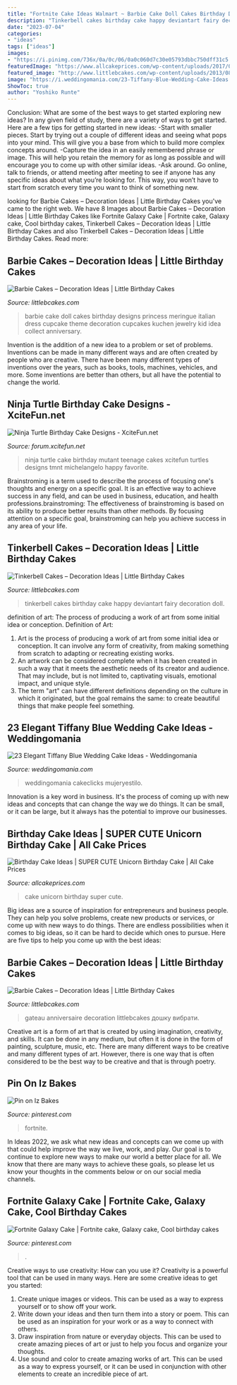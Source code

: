 ```yaml
---
title: "Fortnite Cake Ideas Walmart ~ Barbie Cake Doll Cakes Birthday Designs Princess Meringue Italian Dress Cupcake Theme Decoration Cupcakes Kuchen Jewelry Kid Idea Collect Anniversary"
description: "Tinkerbell cakes birthday cake happy deviantart fairy decoration doll"
date: "2023-07-04"
categories:
- "ideas"
tags: ["ideas"]
images:
- "https://i.pinimg.com/736x/0a/0c/06/0a0c060d7c30e05793dbbc750dff31c5.jpg"
featuredImage: "https://www.allcakeprices.com/wp-content/uploads/2017/05/Wanna-Be-a-Super-Mom-Order-This-SUPER-CUTE-Unicorn-Birthday-Cake-From-Craftsy-650x675.jpg"
featured_image: "http://www.littlebcakes.com/wp-content/uploads/2013/08/barbie-Cake-Designs-700x1024.jpg"
image: "https://i.weddingomania.com/23-Tiffany-Blue-Wedding-Cake-Ideas.jpg"
ShowToc: true
author: "Yoshiko Runte"
---
```



Conclusion: What are some of the best ways to get started exploring new ideas?
In any given field of study, there are a variety of ways to get started. Here are a few tips for getting started in new ideas: 
-Start with smaller pieces. Start by trying out a couple of different ideas and seeing what pops into your mind. This will give you a base from which to build more complex concepts around. 
-Capture the idea in an easily remembered phrase or image. This will help you retain the memory for as long as possible and will encourage you to come up with other similar ideas. 
-Ask around. Go online, talk to friends, or attend meeting after meeting to see if anyone has any specific ideas about what you’re looking for. This way, you won’t have to start from scratch every time you want to think of something new.

	

		
looking for Barbie Cakes – Decoration Ideas | Little Birthday Cakes you've came to the right web. We have 8 Images about Barbie Cakes – Decoration Ideas | Little Birthday Cakes like Fortnite Galaxy Cake | Fortnite cake, Galaxy cake, Cool birthday cakes, Tinkerbell Cakes – Decoration Ideas | Little Birthday Cakes and also Tinkerbell Cakes – Decoration Ideas | Little Birthday Cakes. Read more:
		
    
## Barbie Cakes – Decoration Ideas | Little Birthday Cakes

<img loading=lazy src="http://www.littlebcakes.com/wp-content/uploads/2013/08/barbie-Cake-Designs-700x1024.jpg" onerror="this.onerror=null;this.src='https://tse3.mm.bing.net/th?id=OIP.vrjuSwDcspgtITVsVtVcxAHaK1&amp;pid=15.1';" alt="Barbie Cakes – Decoration Ideas | Little Birthday Cakes">

_Source: littlebcakes.com_

>barbie cake doll cakes birthday designs princess meringue italian dress cupcake theme decoration cupcakes kuchen jewelry kid idea collect anniversary. 

	

Invention is the addition of a new idea to a problem or set of problems. Inventions can be made in many different ways and are often created by people who are creative. There have been many different types of inventions over the years, such as books, tools, machines, vehicles, and more. Some inventions are better than others, but all have the potential to change the world.

    
## Ninja Turtle Birthday Cake Designs - XciteFun.net

<img loading=lazy src="https://img.xcitefun.net/users/2015/01/372356,xcitefun-ninja-turtle-cakes-4.jpg" onerror="this.onerror=null;this.src='https://tse4.mm.bing.net/th?id=OIP.RCwbMOIt2bWt1KJFh5Qq2QHaJ6&amp;pid=15.1';" alt="Ninja Turtle Birthday Cake Designs - XciteFun.net">

_Source: forum.xcitefun.net_

>ninja turtle cake birthday mutant teenage cakes xcitefun turtles designs tmnt michelangelo happy favorite. 

	

Brainstroming is a term used to describe the process of focusing one's thoughts and energy on a specific goal. It is an effective way to achieve success in any field, and can be used in business, education, and health professions.brainstroming: The effectiveness of brainstroming is based on its ability to produce better results than other methods. By focusing attention on a specific goal, brainstroming can help you achieve success in any area of your life.

    
## Tinkerbell Cakes – Decoration Ideas | Little Birthday Cakes

<img loading=lazy src="http://www.littlebcakes.com/wp-content/uploads/2013/08/Tinkerbell-Birthday-Cakes.jpg" onerror="this.onerror=null;this.src='https://tse4.mm.bing.net/th?id=OIP.1b-wiC973LgA4OKCRwSmRwHaKZ&amp;pid=15.1';" alt="Tinkerbell Cakes – Decoration Ideas | Little Birthday Cakes">

_Source: littlebcakes.com_

>tinkerbell cakes birthday cake happy deviantart fairy decoration doll. 

	

definition of art: The process of producing a work of art from some initial idea or conception.
Definition of Art:
1. Art is the process of producing a work of art from some initial idea or conception. It can involve any form of creativity, from making something from scratch to adapting or recreating existing works.
2. An artwork can be considered complete when it has been created in such a way that it meets the aesthetic needs of its creator and audience. That may include, but is not limited to, captivating visuals, emotional impact, and unique style.
3. The term "art" can have different definitions depending on the culture in which it originated, but the goal remains the same: to create beautiful things that make people feel something.

    
## 23 Elegant Tiffany Blue Wedding Cake Ideas - Weddingomania

<img loading=lazy src="https://i.weddingomania.com/23-Tiffany-Blue-Wedding-Cake-Ideas.jpg" onerror="this.onerror=null;this.src='https://tse4.mm.bing.net/th?id=OIP.5mEkJIAwfZ5fkIoIsmsW6AAAAA&amp;pid=15.1';" alt="23 Elegant Tiffany Blue Wedding Cake Ideas - Weddingomania">

_Source: weddingomania.com_

>weddingomania cakeclicks mujeryestilo. 

	

Innovation is a key word in business. It's the process of coming up with new ideas and concepts that can change the way we do things. It can be small, or it can be large, but it always has the potential to improve our businesses.

    
## Birthday Cake Ideas | SUPER CUTE Unicorn Birthday Cake | All Cake Prices

<img loading=lazy src="https://www.allcakeprices.com/wp-content/uploads/2017/05/Wanna-Be-a-Super-Mom-Order-This-SUPER-CUTE-Unicorn-Birthday-Cake-From-Craftsy-650x675.jpg" onerror="this.onerror=null;this.src='https://tse3.mm.bing.net/th?id=OIP.-jpW9KeCQlUka4I60UQDkQHaHs&amp;pid=15.1';" alt="Birthday Cake Ideas | SUPER CUTE Unicorn Birthday Cake | All Cake Prices">

_Source: allcakeprices.com_

>cake unicorn birthday super cute. 

	

Big ideas are a source of inspiration for entrepreneurs and business people. They can help you solve problems, create new products or services, or come up with new ways to do things. There are endless possibilities when it comes to big ideas, so it can be hard to decide which ones to pursue. Here are five tips to help you come up with the best ideas: 

    
## Barbie Cakes – Decoration Ideas | Little Birthday Cakes

<img loading=lazy src="https://www.littlebcakes.com/wp-content/uploads/2013/08/Barbie-Birthday-Cake.jpg" onerror="this.onerror=null;this.src='https://tse2.mm.bing.net/th?id=OIP.YgCxfm7AhJrvnxUgaAJjAAHaHO&amp;pid=15.1';" alt="Barbie Cakes – Decoration Ideas | Little Birthday Cakes">

_Source: littlebcakes.com_

>gateau anniversaire decoration littlebcakes дошку вибрати. 

	

Creative art is a form of art that is created by using imagination, creativity, and skills. It can be done in any medium, but often it is done in the form of painting, sculpture, music, etc. There are many different ways to be creative and many different types of art. However, there is one way that is often considered to be the best way to be creative and that is through poetry.

    
## Pin On Iz Bakes

<img loading=lazy src="https://i.pinimg.com/736x/4a/eb/ca/4aebcae592da6f1c010167157cda1d97.jpg" onerror="this.onerror=null;this.src='https://tse3.mm.bing.net/th?id=OIP.xta0Sx6i9sG114GTYT0eSQHaEL&amp;pid=15.1';" alt="Pin on Iz Bakes">

_Source: pinterest.com_

>fortnite. 

	

In Ideas 2022, we ask what new ideas and concepts can we come up with that could help improve the way we live, work, and play. Our goal is to continue to explore new ways to make our world a better place for all. We know that there are many ways to achieve these goals, so please let us know your thoughts in the comments below or on our social media channels.

    
## Fortnite Galaxy Cake | Fortnite Cake, Galaxy Cake, Cool Birthday Cakes

<img loading=lazy src="https://i.pinimg.com/736x/0a/0c/06/0a0c060d7c30e05793dbbc750dff31c5.jpg" onerror="this.onerror=null;this.src='https://tse2.mm.bing.net/th?id=OIP.bhPJHLa1oi11VIFoe9xNZAHaJ3&amp;pid=15.1';" alt="Fortnite Galaxy Cake | Fortnite cake, Galaxy cake, Cool birthday cakes">

_Source: pinterest.com_

>. 

	

Creative ways to use creativity: How can you use it?
Creativity is a powerful tool that can be used in many ways. Here are some creative ideas to get you started: 
1. Create unique images or videos. This can be used as a way to express yourself or to show off your work.
2. Write down your ideas and then turn them into a story or poem. This can be used as an inspiration for your work or as a way to connect with others.
3. Draw inspiration from nature or everyday objects. This can be used to create amazing pieces of art or just to help you focus and organize your thoughts.
4. Use sound and color to create amazing works of art. This can be used as a way to express yourself, or it can be used in conjunction with other elements to create an incredible piece of art.

